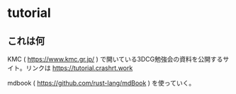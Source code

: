 # tutorial

## これは何
KMC ( https://www.kmc.gr.jp/ ) で開いている3DCG勉強会の資料を公開するサイト。リンクは https://tutorial.crashrt.work

mdbook ( https://github.com/rust-lang/mdBook ) を使っていく。
 
